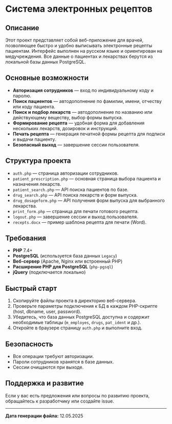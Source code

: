 # Система электронных рецептов

## Описание
Этот проект представляет собой веб-приложение для врачей, позволяющее быстро и удобно выписывать электронные рецепты пациентам. Интерфейс выполнен на русском языке и ориентирован на медучреждения. Все данные о пациентах и лекарствах берутся из локальной базы данных PostgreSQL.

## Основные возможности
- **Авторизация сотрудников**  — вход по индивидуальному коду и паролю.
- **Поиск пациентов**  — автодополнение по фамилии, имени, отчеству или коду пациента.
- **Поиск и подбор лекарств**  — автодополнение по названию или действующему веществу, выбор формы выпуска.
- **Формирование рецепта**  — удобная форма для добавления нескольких лекарств, дозировок и инструкций.
- **Печать рецепта**  — генерация печатной формы рецепта для подписи и выдачи пациенту.
- **Безопасный выход**  — завершение сессии пользователя.

## Структура проекта
- `auth.php` — страница авторизации сотрудников.
- `patient_prescription.php` — основная страница выбора пациента и назначения лекарств.
- `patient_search.php` — API поиска пациентов по базе.
- `drug_search.php` — API поиска лекарств и форм выпуска.
- `drug_dosageform.php` — API получения форм выпуска для выбранного лекарства.
- `print_form.php` — страница для печати готового рецепта.
- `logout.php` — завершение сессии и выход пользователя.
- `recepts.docx` — пример шаблона рецепта для печати (Word).

## Требования
- **PHP** 7.4+
- **PostgreSQL** (используется база данных `Legacy`)
- **Веб-сервер** (Apache, Nginx или встроенный PHP)
- **Расширение PHP для PostgreSQL** (`php-pgsql`)
- **jQuery** (подключается локально)

## Быстрый старт
1. Скопируйте файлы проекта в директорию веб-сервера.
2. Проверьте параметры подключения к БД в каждом PHP-скрипте (host, dbname, user, password).
3. Убедитесь, что база данных PostgreSQL доступна и содержит необходимые таблицы (`m_employes`, `drugs`, `pat_ident` и др.).
4. Откройте в браузере страницу `auth.php` и выполните вход.

## Безопасность
- Все операции требуют авторизации.
- Пароли сотрудников хранятся в базе данных.
- Сессии очищаются при выходе.

## Поддержка и развитие
Если у вас есть предложения или вопросы по развитию проекта, обращайтесь к разработчику или создайте issue.

---

**Дата генерации файла:** 12.05.2025
